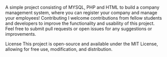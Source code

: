 A simple project consisting of MYSQL, PHP and HTML to build a company management system, where you can register your company and manage your employees!
Contributing
I welcome contributions from fellow students and developers to improve the functionality and usability of this project. Feel free to submit pull requests or open issues for any suggestions or improvements.

License
This project is open-source and available under the MIT License, allowing for free use, modification, and distribution.
